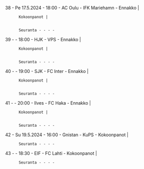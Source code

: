 38 - Pe 17.5.2024 - 18:00 - AC Oulu - IFK Mariehamn - Ennakko |
        
        
          Kokoonpanot |
        
        
          Seuranta - - - -
39 -  - 18:00 - HJK - VPS - Ennakko |
        
        
          Kokoonpanot |
        
        
          Seuranta - - - -
40 -  - 19:00 - SJK - FC Inter - Ennakko |
        
        
          Kokoonpanot |
        
        
          Seuranta - - - -
41 -  - 20:00 - Ilves - FC Haka - Ennakko |
        
        
          Kokoonpanot |
        
        
          Seuranta - - - -
42 - Su 19.5.2024 - 16:00 - Gnistan - KuPS - Kokoonpanot |
        
        
          Seuranta - - - -
43 -  - 18:30 - EIF - FC Lahti - Kokoonpanot |
        
        
          Seuranta - - - -
